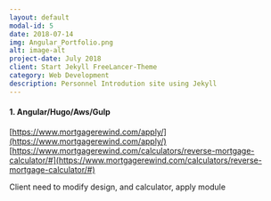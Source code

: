 ```yaml
---
layout: default
modal-id: 5
date: 2018-07-14
img: Angular_Portfolio.png
alt: image-alt
project-date: July 2018
client: Start Jekyll FreeLancer-Theme
category: Web Development
description: Personnel Introdution site using Jekyll
---
```


#### 1. Angular/Hugo/Aws/Gulp

[https://www.mortgagerewind.com/apply/](https://www.mortgagerewind.com/apply/)
[https://www.mortgagerewind.com/calculators/reverse-mortgage-calculator/#](https://www.mortgagerewind.com/calculators/reverse-mortgage-calculator/#)

Client need to modify design, and calculator, apply module
